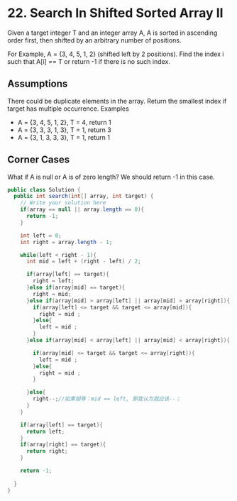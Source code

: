 # 22. Search In Shifted Sorted Array II

Given a target integer T and an integer array A, A is sorted in ascending order first, then shifted by an arbitrary number of positions.

For Example, A = {3, 4, 5, 1, 2} (shifted left by 2 positions). Find the index i such that A[i] == T or return -1 if there is no such index.

## Assumptions

There could be duplicate elements in the array.
Return the smallest index if target has multiple occurrence. 
Examples

+ A = {3, 4, 5, 1, 2}, T = 4, return 1
+ A = {3, 3, 3, 1, 3}, T = 1, return 3
+ A = {3, 1, 3, 3, 3}, T = 1, return 1

## Corner Cases
What if A is null or A is of zero length? We should return -1 in this case.

```java
public class Solution {
  public int search(int[] array, int target) {
    // Write your solution here
    if(array == null || array.length == 0){
      return -1;
    }

    int left = 0;
    int right = array.length - 1;

    while(left < right - 1){
      int mid = left + (right - left) / 2;

      if(array[left] == target){
        right = left;
      }else if(array[mid] == target){
        right = mid;
      }else if(array[mid] > array[left] || array[mid] > array[right]){
        if(array[left] <= target && target <= array[mid]){
          right = mid ;
        }else{
          left = mid ;
        }
      }else if(array[mid] < array[left] || array[mid] < array[right]){

        if(array[mid] <= target && target <= array[right]){
          left = mid ;
        }else{
          right = mid ;
        }

      }else{
        right--;//如果相等：mid == left, 那我认为就应该--；
      }
    }

    if(array[left] == target){
      return left;
    }
    if(array[right] == target){
      return right;
    }

    return -1;
    
  }
}
